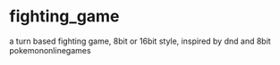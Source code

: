 # fighting_game
a turn based fighting game, 8bit or 16bit style, inspired by dnd and 8bit pokemononlinegames
